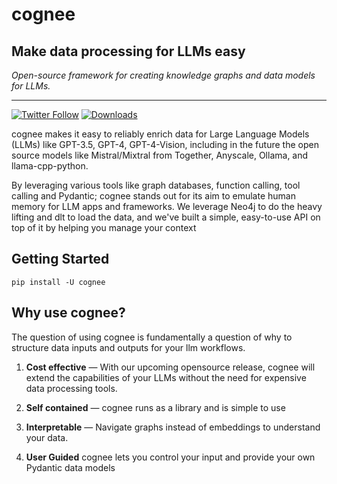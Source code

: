 # cognee 

## Make data processing for LLMs easy

_Open-source framework for creating knowledge graphs and data models for LLMs._

---

[![Twitter Follow](https://img.shields.io/twitter/follow/tricalt?style=social)](https://twitter.com/tricalt)
[![Downloads](https://img.shields.io/pypi/dm/cognee.svg)](https://pypi.python.org/pypi/instructor)





cognee makes it easy to reliably enrich data for Large Language Models (LLMs) like GPT-3.5, GPT-4, GPT-4-Vision, including in the future the open source models like Mistral/Mixtral from Together, Anyscale, Ollama, and llama-cpp-python.

By leveraging various tools like graph databases, function calling, tool calling and Pydantic; cognee stands out for its aim to emulate human memory for LLM apps and frameworks. 
We leverage Neo4j to do the heavy lifting and dlt to load the data, and we've built a simple, easy-to-use API on top of it by helping you manage your context


## Getting Started

```
pip install -U cognee
```

[//]: # (You can also check out our [cookbook]&#40;./examples/index.md&#41;  to learn more about how to use cognee.)



## Why use cognee?

The question of using cognee is fundamentally a question of why to structure data inputs and outputs for your llm workflows.

1. **Cost effective** — With our upcoming opensource release, cognee will extend the capabilities of your LLMs without the need for expensive data processing tools.

2. **Self contained** — cognee runs as a library and is simple to use

3. **Interpretable** — Navigate graphs instead of embeddings to understand your data.

4. **User Guided** cognee lets you control your input and provide your own Pydantic data models 

